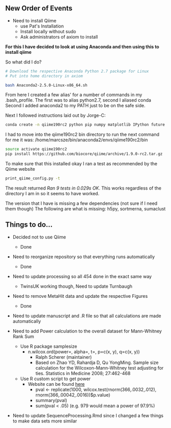 ## New Order of Events

* Need to install Qiime 
	* use Pat's Installation
	* Install locally without sudo
	* Ask administrators of axiom to install
	
**For this I have decided to look at using Anaconda and then using this to install qiime**

So what did I do?

```bash
# Download the respective Anaconda Python 2.7 package for Linux
# Put into home directory in axiom

bash Anaconda2-2.5.0-Linux-x86_64.sh

```
From here I created a few alias' for a number of commands in my .bash_profile.
The first was to alias python2.7, second I aliased conda
Second I added anaconda2 to my PATH just to be on the safe side.

Next I followed instructions laid out by Jorge-C:

```bash
conda create -n qiime190rc2 python pip numpy matplotlib IPython future natsort scipy pandas scikit-bio gdata
```
I had to move into the qiime190rc2 bin directory to run the next command for me it was:
/home/marcsze/bin/anaconda2/envs/qiime190rc2/bin

```bash
source activate qiime190rc2
pip install https://github.com/biocore/qiime/archive/1.9.0-rc2.tar.gz
```
To make sure that this installed okay I ran a test as recommended by the Qiime website

```bash
print_qiime_config.py -t
```
The result returned *Ran 9 tests in 0.029s OK*.  This works regardless of the directory I am in so it seems to have worked.

The version that I have is missing a few dependencies (not sure if I need them though)
The following are what is missing: h5py, sortmerna, sumaclust

## Things to do...

* Decided not to use Qiime
	* Done

* Need to reorganize repository so that everything runs automatically
	* Done
	
* Need to update processing so all 454 done in the exact same way
	* TwinsUK working though, Need to update Turnbaugh
	
* Need to remove MetaHit data and update the respective Figures
	* Done
	
* Need to update manuscript and .R file so that all calculations are made automatically

* Need to add Power calculation to the overall dataset for Mann-Whitney Rank Sum
	* Use R package samplesize
		* n.wilcox.ord(power=, alpha=, t=, p=c(x, y), q=c(x, y))
			* Ralph Scherer (maintainer)
			* Based on Zhao YD, Rahardja D, Qu YongMing. Sample size calculation for the 
			Wilcoxon-Mann-Whitney test adjusting for ties. Statistics in Medicine 2008; 27:462-468
	* Use R custom script to get power
		* Website can be found [here](http://r.789695.n4.nabble.com/How-to-compute-the-power-of-a-wilcoxon-test-td3815616.html)
			* pval <- replicate(1000, wilcox.test(rnorm(366,.0032,.012), rnorm(366,.00042,.0016))$p.value)
			* summary(pval) 
			* sum(pval < .05) (e.g. 979 would mean a power of 97.9%)


* Need to update SequenceProcessing.Rmd since I changed a few things to make data sets more similar
	

